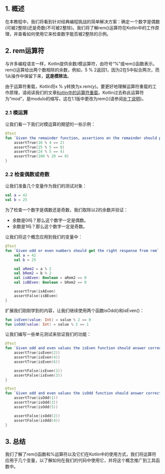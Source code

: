 ## 1. 概述

在本教程中，我们将看到针对经典编程挑战的简单解决方案：确定一个数字是偶数(可被2整除)还是奇数(不可被2整除)。我们将了解rem()运算符在Kotlin中的工作原理，并查看如何使用它来检查数字能否被2整除的示例。

## 2. rem运算符

与许多编程语言一样，Kotlin提供余数/模运算符，由符号“%”或rem()函数表示。rem()运算给出两个数相除的余数，例如，5 % 2返回1，因为2在5中拟合两次，而1从操作中保留下来，**这是模除法**。

由于运算符重载，Kotlin将x % y转换为x.rem(y)。要更好地理解运算符重载的工作原理，请阅读我们的文章[Kotlin中的运算符重载](https://www.baeldung.com/kotlin/operator-overloading)。Kotlin过去称此运算符为“mod”，是modulo的缩写，这在1.1版中更改为rem()(请参阅[补丁说明](https://kotlinlang.org/docs/whatsnew11.html#rem-operator))。

### 2.1 模运算

让我们看一下我们对模运算的期望的一些示例：

```kotlin
@Test
fun `Given the remainder function, assertions on the remainder should pass`() {
    assertTrue(10 % 4 == 2)
    assertTrue(25 % 5 == 0)
    assertTrue(24 % 5 == 4)
    assertTrue(100 % 20 == 0)
}
```

### 2.2 检查偶数或奇数

让我们准备几个变量作为我们的测试对象：

```kotlin
val a = 42
val b = 25
```

为了检查一个数字是偶数还是奇数，我们取除以2的余数并验证：

-   余数是0吗？那么这个数字一定是偶数。
-   余数是1吗？那么这个数字一定是奇数。

让我们将这个概念应用到我们的变量中：

```kotlin
@Test
fun `Given odd or even numbers should get the right response from rem`() {
    val a = 42
    val b = 25

    val aRem2 = a % 2
    val bRem2 = b % 2
    val isAEven: Boolean = aRem2 == 0
    val isBEven: Boolean = bRem2 == 0

    assertTrue(isAEven)
    assertFalse(isBEven)
}
```

扩展我们刚刚学到的内容，让我们继续使用两个函数isOdd()和isEven()：

```kotlin
fun isEven(value: Int) = value % 2 == 0
fun isOdd(value: Int) = value % 2 == 1
```

让我们编写一些单元测试来验证我们的功能：

```kotlin
@Test
fun `Given odd and even values the isEven function should answer correctly`() {
    assertTrue(isEven(2))
    assertTrue(isEven(4))
    assertTrue(isEven(6))

    assertFalse(isEven(1))
    assertFalse(isEven(3))
}

@Test
fun `Given odd and even values the isOdd function should answer correctly`() {
    assertTrue(isOdd(1))
    assertTrue(isOdd(3))
    assertTrue(isOdd(5))

    assertFalse(isOdd(2))
    assertFalse(isOdd(4))
}
```

## 3. 总结

我们了解了rem()函数和%运算符以及它们在Kotlin中的使用方式，我们将运算符应用于几个变量，以了解如何在我们的代码中使用它，并将这个概念推广到工具函数中。